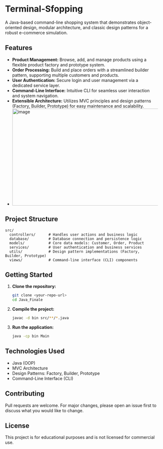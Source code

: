 # Terminal-Sfopping

A Java-based command-line shopping system that demonstrates object-oriented design, modular architecture, and classic design patterns for a robust e-commerce simulation.

## Features

- **Product Management:** Browse, add, and manage products using a flexible product factory and prototype system.
- **Order Processing:** Build and place orders with a streamlined builder pattern, supporting multiple customers and products.
- **User Authentication:** Secure login and user management via a dedicated service layer.
- **Command-Line Interface:** Intuitive CLI for seamless user interaction and system navigation.
- **Extensible Architecture:** Utilizes MVC principles and design patterns (Factory, Builder, Prototype) for easy maintenance and scalability.
- <img width="585" height="320" alt="image" src="https://github.com/user-attachments/assets/6d6ae245-4796-4174-a89b-743b3592d6bc" />


## Project Structure

```
src/
  controllers/      # Handles user actions and business logic
  database/         # Database connection and persistence logic
  models/           # Core data models: Customer, Order, Product
  services/         # User authentication and business services
  utils/            # Design pattern implementations (Factory, Builder, Prototype)
  views/            # Command-line interface (CLI) components
```

## Getting Started

1. **Clone the repository:**
   ```bash
   git clone <your-repo-url>
   cd Java_Finale
   ```

2. **Compile the project:**
   ```bash
   javac -d bin src/**/*.java
   ```

3. **Run the application:**
   ```bash
   java -cp bin Main
   ```

## Technologies Used

- Java (OOP)
- MVC Architecture
- Design Patterns: Factory, Builder, Prototype
- Command-Line Interface (CLI)

## Contributing

Pull requests are welcome. For major changes, please open an issue first to discuss what you would like to change.

## License

This project is for educational purposes and is not licensed for commercial use.
